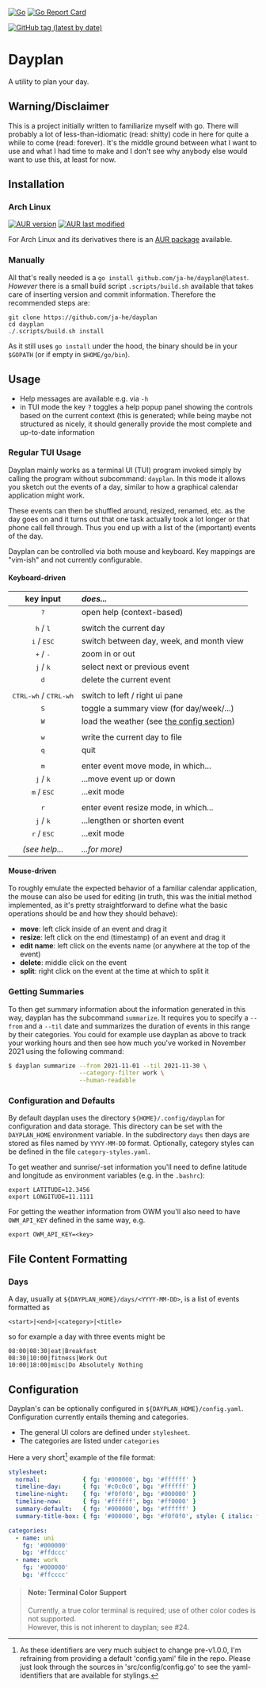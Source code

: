 [![Go](https://github.com/ja-he/dayplan/actions/workflows/go.yml/badge.svg)](https://github.com/ja-he/dayplan/actions/workflows/go.yml)
[![Go Report Card](https://goreportcard.com/badge/github.com/ja-he/dayplan)](https://goreportcard.com/report/github.com/ja-he/dayplan)

[![GitHub tag (latest by date)](https://img.shields.io/github/v/tag/ja-he/dayplan?color=%23f54d27&label=latest%20version%20%28by%20Git%20tag%29&logo=git&logoColor=white)](https://github.com/ja-he/dayplan/tags)

# Dayplan

A utility to plan your day.

## Warning/Disclaimer

This is a project initially written to familiarize myself with go.
There will probably a lot of less-than-idiomatic (read: shitty) code in here for
quite a while to come (read: forever).
It's the middle ground between what I want to use and what I had time to make
and I don't see why anybody else would want to use this, at least for now.

## Installation

### Arch Linux

[![AUR version](https://img.shields.io/aur/version/dayplan?color=1793d1&label=AUR%20version&logo=archlinux&logoColor=1793d1)](https://aur.archlinux.org/packages/dayplan/)
[![AUR last modified](https://img.shields.io/aur/last-modified/dayplan?color=1793d1&label=AUR%20recency)](https://aur.archlinux.org/cgit/aur.git/log/?h=dayplan)

For Arch Linux and its derivatives there is an
[AUR package](https://aur.archlinux.org/packages/dayplan/) available.

### Manually

All that's really needed is a `go install github.com/ja-he/dayplan@latest`.  
_However_ there is a small build script `.scripts/build.sh` available that takes
care of inserting version and commit information.
Therefore the recommended steps are:

    git clone https://github.com/ja-he/dayplan
    cd dayplan
    ./.scripts/build.sh install

As it still uses `go install` under the hood, the binary should be in your
`$GOPATH` (or if empty in `$HOME/go/bin`).

## Usage

- Help messages are available e.g. via `-h`
- in TUI mode the key <kbd>?</kbd> toggles a help popup panel showing the
  controls based on the current context (this is generated; while being maybe
  not structured as nicely, it should generally provide the most complete and
  up-to-date information

### Regular TUI Usage

Dayplan mainly works as a terminal UI (TUI) program invoked simply by calling
the program without subcommand: `dayplan`.
In this mode it allows you sketch out the events of a day, similar to how a
graphical calendar application might work.

These events can then be shuffled around, resized, renamed, etc. as the day goes
on and it turns out that one task actually took a lot longer or that phone call
fell through. Thus you end up with a list of the (important) events of the day.

Dayplan can be controlled via both mouse and keyboard.
Key mappings are "vim-ish" and not currently configurable.

#### Keyboard-driven

| __key input__                                                      | ___does...___                                                              |
| :-:                                                                | :--                                                                        |
| <kbd>?</kbd>                                                       | open help (context-based)                                                  |
|                                                                    |                                                                            |
| <kbd>h</kbd> / <kbd>l</kbd>                                        | switch the current day                                                     |
| <kbd>i</kbd> / <kbd>ESC</kbd>                                      | switch between day, week, and month view                                   |
| <kbd>+</kbd> / <kbd>-</kbd>                                        | zoom in or out                                                             |
| <kbd>j</kbd> / <kbd>k</kbd>                                        | select next or previous event                                              |
| <kbd>d</kbd>                                                       | delete the current event                                                   |
|                                                                    |                                                                            |
| <kbd>CTRL-w</kbd><kbd>h</kbd> / <kbd>CTRL-w</kbd><kbd>h</kbd>      | switch to left / right ui pane                                             |
| <kbd>S</kbd>                                                       | toggle a summary view (for day/week/...)                                   |
| <kbd>W</kbd>                                                       | load the weather (see [the config section](#configuration-and-defaults))   |
|                                                                    |                                                                            |
| <kbd>w</kbd>                                                       | write the current day to file                                              |
| <kbd>q</kbd>                                                       | quit                                                                       |
|                                                                    |                                                                            |
| <kbd>m</kbd>                                                       | enter event move mode, in which...                                         |
| <kbd>j</kbd> / <kbd>k</kbd>                                        | ...move event up or down                                                   |
| <kbd>m</kbd> / <kbd>ESC</kbd>                                      | ...exit mode                                                               |
|                                                                    |                                                                            |
| <kbd>r</kbd>                                                       | enter event resize mode, in which...                                       |
| <kbd>j</kbd> / <kbd>k</kbd>                                        | ...lengthen or shorten event                                               |
| <kbd>r</kbd> / <kbd>ESC</kbd>                                      | ...exit mode                                                               |
|                                                                    |                                                                            |
| _(see help..._                                                     | _...for more)_                                                             |

#### Mouse-driven

To roughly emulate the expected behavior of a familiar calendar application, the
mouse can also be used for editing (in truth, this was the initial method
implemented, as it's pretty straightforward to define what the basic operations
should be and how they should behave):

- __move__: left click inside of an event and drag it
- __resize__: left click on the end (timestamp) of an event and drag it
- __edit name__: left click on the events name (or anywhere at the top of the event)
- __delete__: middle click on the event
- __split__: right click on the event at the time at which to split it

### Getting Summaries

To then get summary information about the information generated in this way,
dayplan has the subcommand `summarize`. It requires you to specify a `--from`
and a `--til` date and summarizes the duration of events in this range by their
categories.
You could for example use dayplan as above to track your working hours and then
see how much you've worked in November 2021 using the following command:

```sh
$ dayplan summarize --from 2021-11-01 --til 2021-11-30 \
                    --category-filter work \
                    --human-readable
```

### Configuration and Defaults

By default dayplan uses the directory `${HOME}/.config/dayplan` for
configuration and data storage. This directory can be set with the
`DAYPLAN_HOME` environment variable.
In the subdirectory `days` then days are stored as files named by
`YYYY-MM-DD` format.
Optionally, category styles can be defined in the file `category-styles.yaml`.

To get weather and sunrise/-set information you'll need to define latitude and
longitude as environment variables (e.g. in the `.bashrc`):
```
export LATITUDE=12.3456
export LONGITUDE=11.1111
```
For getting the weather information from OWM you'll also need to have
`OWM_API_KEY` defined in the same way, e.g.
```
export OWM_API_KEY=<key>
```

## File Content Formatting

### Days

A day, usually at `${DAYPLAN_HOME}/days/<YYYY-MM-DD>`, is a list of events
formatted as
```
<start>|<end>|<category>|<title>
```
so for example a day with three events might be
```
08:00|08:30|eat|Breakfast
08:30|10:00|fitness|Work Out
10:00|18:00|misc|Do Absolutely Nothing
```

## Configuration

Dayplan's can be optionally configured in `${DAYPLAN_HOME}/config.yaml`.
Configuration currently entails theming and categories.

- The general UI colors are defined under `stylesheet`.
- The categories are listed under `categories`

Here a very short[^longer-example] example of the file format:
```yaml
stylesheet:
  normal:            { fg: '#000000', bg: '#ffffff' }
  timeline-day:      { fg: '#c0c0c0', bg: '#ffffff' }
  timeline-night:    { fg: '#f0f0f0', bg: '#000000' }
  timeline-now:      { fg: '#ffffff', bg: '#ff0000' }
  summary-default:   { fg: '#000000', bg: '#ffffff' }
  summary-title-box: { fg: '#000000', bg: '#f0f0f0', style: { italic: true } }

categories:
  - name: uni
    fg: '#000000'
    bg: '#ffdccc'
  - name: work
    fg: '#000000'
    bg: '#ffcccc'
```

[^longer-example]:
    As these identifiers are very much subject to change pre-v1.0.0, I'm
    refraining from providing a default 'config.yaml' file in the repo.
    Please just look through the sources in 'src/config/config.go' to see the
    yaml-identifiers that are available for stylings.

> #### Note: Terminal Color Support
>
> Currently, a true color terminal is required; use of other color codes is not
> supported.  
> However, this is not inherent to dayplan; see #24.
